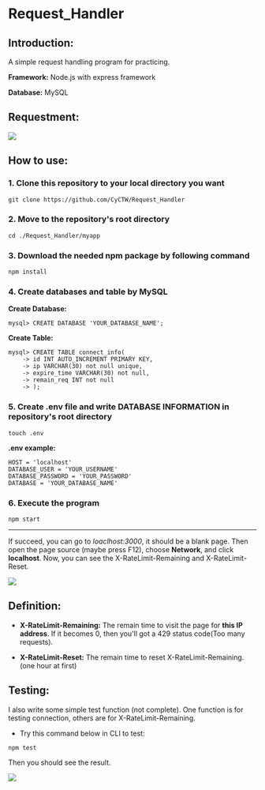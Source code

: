 # Request_Handler
## Introduction:
A simple request handling program for practicing.

**Framework:** Node.js with express framework

**Database:** MySQL
## Requestment:
![](https://i.imgur.com/0zQCjmn.png)
## How to use:
### 1. Clone this repository to your local directory you want
```
git clone https://github.com/CyCTW/Request_Handler
```
### 2. Move to the repository's root directory
```
cd ./Request_Handler/myapp
```
### 3. Download the needed npm package by following command

```
npm install
```
### 4. Create databases and table by MySQL

**Create Database:**
```
mysql> CREATE DATABASE 'YOUR_DATABASE_NAME';
```
**Create Table:**
```
mysql> CREATE TABLE connect_info(
    -> id INT AUTO_INCREMENT PRIMARY KEY,
    -> ip VARCHAR(30) not null unique,
    -> expire_time VARCHAR(30) not null,
    -> remain_req INT not null
    -> );
```
### 5. Create .env file and write DATABASE INFORMATION in repository's root directory
```
touch .env
```
**.env example:**
```
HOST = 'localhost'
DATABASE_USER = 'YOUR_USERNAME'
DATABASE_PASSWORD = 'YOUR_PASSWORD'
DATABASE = 'YOUR_DATABASE_NAME'
```
### 6. Execute the program
```
npm start
```
*******
If succeed, you can go to *loaclhost:3000*, it should be a blank page.
Then open the page source (maybe press F12), choose **Network**, and click **localhost**. 
Now, you can see the X-RateLimit-Remaining and X-RateLimit-Reset.

![](https://i.imgur.com/zjBdbHm.png)

## Definition:
- **X-RateLimit-Remaining:** The remain time to visit the page for **this IP address**. If it becomes 0, then you'll got a 429 status code(Too many requests).
 
- **X-RateLimit-Reset:** The remain time to reset X-RateLimit-Remaining. (one hour at first)

## Testing:
I also write some simple test function (not complete). One function is for testing connection, others are for X-RateLimit-Remaining. 

- Try this command below in CLI to test:
```
npm test
```
Then you should see the result.

![](https://i.imgur.com/6SdfRq4.png)
